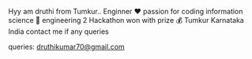 Hyy  am druthi
from Tumkur..
Enginner ❤️
passion for coding
information science 🔭 engineering 
2 Hackathon won with prize 💰 
Tumkur Karnataka India 
contact me if any queries 



queries:
druthikumar70@gmail.com
